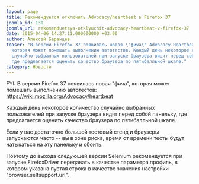 ```yaml
---
layout: page
title: Рекомендуется отключить Advocacy/heartbeat в Firefox 37
joomla_id: 131
joomla_url: rekomenduetsya-otklyuchit-advocacy-heartbeat-v-firefox-37
date: 2015-04-06 14:27:11.000000000 +03:00
author: Алексей Баранцев
teaser: "В версии Firefox 37 появилась новая \"фича\" Advocacy Heartbeat,
  которая может помешать выполнению автотестов. Каждый день некоторое количество
  случайно выбранных пользователей при запуске браузера видят перед собой панельку,
  где предлагается оценить качество браузера по пятибалльной шкале."
category: Новости
---
```

<p>FYI: В версии Firefox 37 появилась новая "фича", которая может помешать выполнению автотестов: <a href="https://wiki.mozilla.org/Advocacy/heartbeat" rel="nofollow">https://wiki.mozilla.org/Advocacy/heartbeat</a></p>
<p>Каждый день некоторое количество случайно выбранных пользователей при запуске браузера видят перед собой панельку, где предлагается оценить качество браузера по пятибалльной шкале.</p>
<p>Если у вас достаточно большой тестовый стенд и браузеры запускаются часто -- вы в зоне риска, время от времени тесты будут натыкаться на эту панельку и сбоить.</p>
<div class="text_exposed_show">
<p>Поэтому до выхода следующей версии Selenium рекомендуется при запуске FirefoxDriver передавать в качестве параметра профиль, в котором указана пустая строка в качестве значения настройки "browser.selfsupport.url".</p>
</div>
